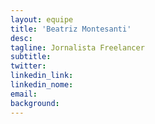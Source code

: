 ```yaml
---
layout: equipe
title: 'Beatriz Montesanti'
desc:
tagline: Jornalista Freelancer
subtitle:
twitter:
linkedin_link:
linkedin_nome:
email:
background:
---
```

